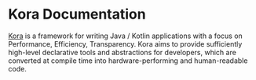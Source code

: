# Kora Documentation

[Kora](https://github.com/kora-projects/kora) is a framework for writing Java / Kotlin applications with a focus on Performance, Efficiency, Transparency.
Kora aims to provide sufficiently high-level declarative tools and abstractions for developers,
which are converted at compile time into hardware-performing and human-readable code.
